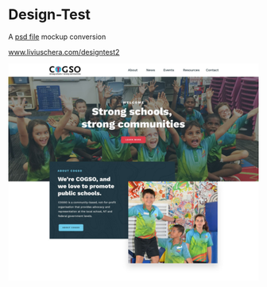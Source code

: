# Design-Test
A [psd file](https://github.com/liviuschera/Design-Test/blob/master/psd_mockup/design_test.psd) mockup conversion

www.liviuschera.com/designtest2

![](https://github.com/liviuschera/Design-Test/blob/master/psd_mockup/design%20test.jpg)

